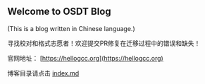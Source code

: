 ## Welcome to OSDT Blog

(This is a blog written in Chinese language.)

寻找校对和格式志愿者！欢迎提交PR修复在迁移过程中的错误和缺失！

官网地址： [https://hellogcc.org](https://hellogcc.org)

博客目录请点击 [index.md](index.md)
